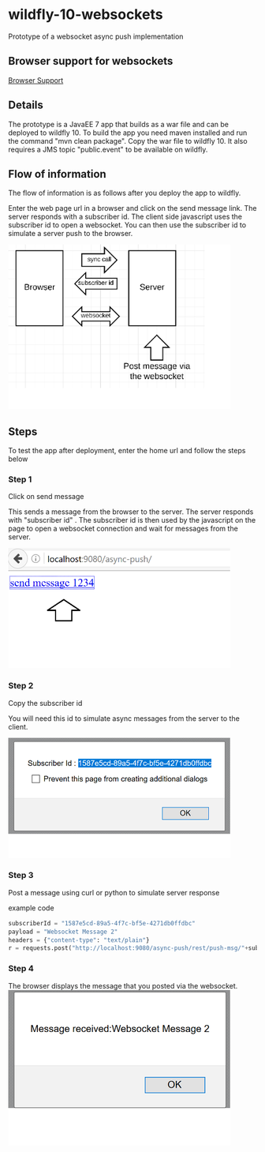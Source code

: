 # wildfly-10-websockets
Prototype of a websocket async push implementation

## Browser support for websockets
[Browser Support](http://caniuse.com/#search=websockets)

## Details
The prototype is a JavaEE 7 app that builds as a war file and can be deployed to wildfly 10. To build the app you need maven installed and run the command "mvn clean package". Copy the war file to wildfly 10. It also requires a JMS topic "public.event" to be available on wildfly.

## Flow of information
The flow of information is as follows after you deploy the app to wildfly.

Enter the web page url in a browser and click on the send message link. The server responds with a subscriber id. The client side javascript uses the subscriber id to open a websocket. You can then use the subscriber id to simulate a server push to the browser. 


<img src="flow.png" alt="flow" style="width: 450px;">

## Steps

To test the app after deployment, enter the home url and follow the steps below

### Step 1
Click on send message

This sends a message from the browser to the server. The server responds with "subscriber id" . The subscriber id is then used by the javascript on the page to open a websocket connection and wait for messages from the server.

<img src="step1.png" alt="Step1" style="width: 450px;">

### Step 2
Copy the subscriber id

You will need this id to simulate async messages from the server to the client.

<img src="step2.png" alt="Step2" style="width: 450px;">

### Step 3
Post a message using curl or python to simulate server response

example code
```python
subscriberId = "1587e5cd-89a5-4f7c-bf5e-4271db0ffdbc"
payload = "Websocket Message 2"
headers = {"content-type": "text/plain"}
r = requests.post("http://localhost:9080/async-push/rest/push-msg/"+subscriberId, data=payload, headers=headers)
```

### Step 4
The browser displays the message that you posted via the websocket.
<img src="step4.png" alt="Step4" style="width: 450px;">



